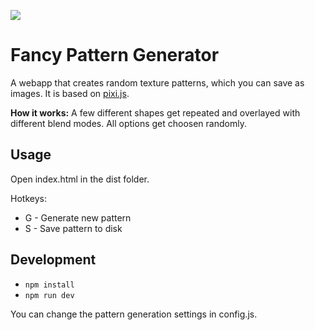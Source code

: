 ![](cover.png)

# Fancy Pattern Generator

A webapp that creates random texture patterns, which you can save as images.
It is based on [pixi.js](https://www.pixijs.com/).

**How it works:**
A few different shapes get repeated and overlayed with different blend modes.
All options get choosen randomly.

## Usage

Open index.html in the dist folder.

Hotkeys:

- G - Generate new pattern
- S - Save pattern to disk

## Development

- `npm install`
- `npm run dev`

You can change the pattern generation settings in config.js.
